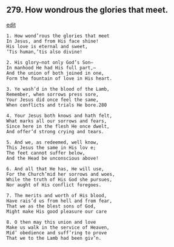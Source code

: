 
## 279.  How wondrous the glories that meet.
[edit](https://docs.google.com/document/d/1gnGNowcwvl37HHu57Fdzzon8vOZsY2w-/edit?mode=html)



    1. How wond’rous the glories that meet
    In Jesus, and from His face shine!
    His love is eternal and sweet,
    ’Tis human,’tis also divine!

    2. His glory—not only God’s Son—
    In manhood He had His full part,— 
    And the union of both joined in one, 
    Form the fountain of love in His heart.

    3. Ye wash’d in the blood of the Lamb,
    Remember, when sorrows press sore, 
    Your Jesus did once feel the same,
    When conflicts and trials He bore.280

    4. Your Jesus both knows and hath felt,
    What marks all our sorrows and fears, 
    Since here in the flesh He once dwelt,
    And offer’d strong crying and tears.

    5. And we, as redeemed, well know,
    This Jesus the same in His lov e;
    The feet cannot suffer below,
    And the Head be unconscious above!

    6. And all that He has, He will use,
    For the Church’mid her sorrows and woes, 
    While the truth of His God she pursues,
    Nor aught of His conflict foregoes.

    7. The merits and worth of His blood,
    Have rais’d us from hell and from fear, 
    That we as the blest sons of God,
    Might make His good pleasure our care

    8. O then may this union and love
    Make us walk in the service of Heaven, 
    Mid’ obedience and suff’ring to prove 
    That we to the Lamb had been giv’n.
